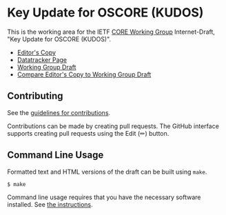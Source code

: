 # Key Update for OSCORE (KUDOS)

This is the working area for the IETF [CORE Working Group](https://datatracker.ietf.org/wg/core/documents/) Internet-Draft, "Key Update for OSCORE (KUDOS)".

* [Editor's Copy](https://core-wg.github.io/oscore-key-update/#go.draft-ietf-core-oscore-key-update.html)
* [Datatracker Page](https://datatracker.ietf.org/doc/draft-ietf-core-oscore-key-update)
* [Working Group Draft](https://datatracker.ietf.org/doc/html/draft-ietf-core-oscore-key-update)
* [Compare Editor's Copy to Working Group Draft](https://core-wg.github.io/oscore-key-update/#go.draft-ietf-core-oscore-key-update.diff)


## Contributing

See the
[guidelines for contributions](https://github.com/core-wg/oscore-key-update/blob/main/CONTRIBUTING.md).

Contributions can be made by creating pull requests.
The GitHub interface supports creating pull requests using the Edit (✏) button.


## Command Line Usage

Formatted text and HTML versions of the draft can be built using `make`.

```sh
$ make
```

Command line usage requires that you have the necessary software installed.  See
[the instructions](https://github.com/martinthomson/i-d-template/blob/main/doc/SETUP.md).

